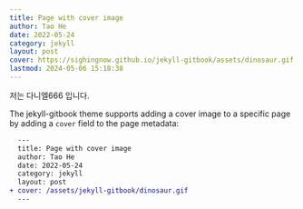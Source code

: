 ```yaml
---
title: Page with cover image
author: Tao He
date: 2022-05-24
category: jekyll
layout: post
cover: https://sighingnow.github.io/jekyll-gitbook/assets/dinosaur.gif
lastmod: 2024-05-06 15:18:38
---
```


저는 다니엘666 입니다.    

The jekyll-gitbook theme supports adding a cover image to a specific page by adding
a `cover` field to the page metadata:

```diff
  ---
  title: Page with cover image
  author: Tao He
  date: 2022-05-24
  category: jekyll
  layout: post
+ cover: /assets/jekyll-gitbook/dinosaur.gif
  ---
```
